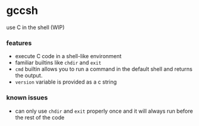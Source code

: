 # gccsh
use C in the shell (WIP)
### features
- execute C code in a shell-like environment
- familiar builtins like `chdir` and `exit`
- `cmd` builtin allows you to run a command in the default shell and returns the output.
- `version` variable is provided as a c string
### known issues
- can only use `chdir` and `exit`  properly once and it will always run before the rest of the code

